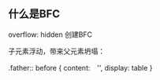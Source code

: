 ## 什么是BFC



overflow: hidden  创建BFC

子元素浮动，带来父元素坍塌：

.father:: before {
    content:　'',
    display: table
}    